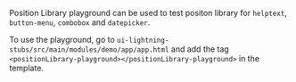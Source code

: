 Position Library playground can be used to test positon library for `helptext`, `button-menu`, `combobox` and `datepicker`.

To use the playground, go to `ui-lightning-stubs/src/main/modules/demo/app/app.html` and add the tag `<positionLibrary-playground></positionLibrary-playground>` in the template.
